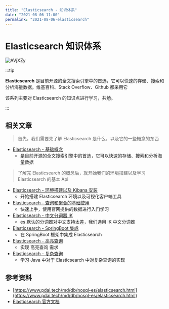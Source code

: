 ```yaml
---
title: "Elasticsearch - 知识体系"
date: "2021-08-06 11:00"
permalink: "2021-08-06-elasticsearch"
---
```


# Elasticsearch 知识体系

![AVjXZy](https://media.zenghr.cn/blog/img/20210806/AVjXZy.jpeg)

:::tip

**Elasticsearch** 是目前开源的全文搜索引擎中的首选，它可以快速的存储、搜索和分析海量数据。维基百科、Stack Overflow、Github 都采用它

该系列主要对 Elasticsearch 的知识点进行学习，共勉。

:::

## 相关文章

> 首先，我们需要先了解 Elasticsearch 是什么，以及它的一些概念的东西

- [Elasticsearch - 基础概念](/passages/2021-08-06-elasticsearch-introduce.html)
  - 是目前开源的全文搜索引擎中的首选，它可以快速的存储、搜索和分析海量数据

> 了解完 Elasticsearch 的概念后，就开始我们的环境搭建以及学习 Elasticsearch 的基本 Api

- [Elasticsearch - 环境搭建以及 Kibana 安装](/passages/2021-08-06-elasticsearch-env.html)
  - 开始搭建 Elasticsearch 环境以及可视化客户端工具
- [Elasticsearch - 查询和聚合的基础使用](/passages/2021-08-07-elasticsearch-basic-course.html)
  - 快速上手，使用官网提供的数据进行入门学习
- [Elasticsearch - 中文分词器 IK](/passages/2021-08-16-elasticsearch-ik.html)
  - es 默认的分词器对中文支持太差，我们选用 IK 中文分词器
- [Elasticsearch - SpringBoot 集成](/passages/2021-08-18-elasticsearch-integrate-springboot.html)
  - 在 SpringBoot 框架中集成 Elasticsearch
- [Elasticsearch - 高亮查询](/passages/2021-08-18-elasticsearch-highlight.html)
  - 实现 高亮查询 需求
- [Elasticsearch - 复杂查询](/passages/2021-08-19-elasticsearch-complex-query.html)
  - 学习 Java 中对于 Elasticsearch 中对复杂查询的实现

## 参考资料

- [https://www.pdai.tech/md/db/nosql-es/elasticsearch.html](https://www.pdai.tech/md/db/nosql-es/elasticsearch.html)
- [Elasticsearch 官方文档](https://www.elastic.co/guide/en/elasticsearch/reference/current/index.html)